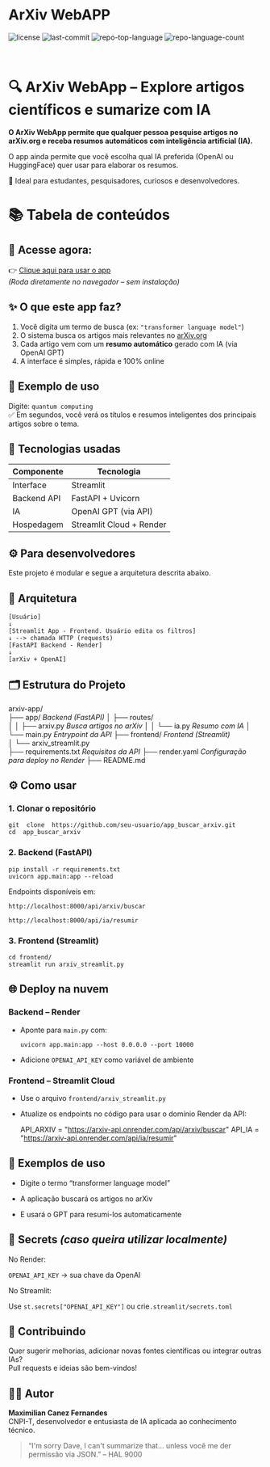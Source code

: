 <div align="left" style="position: relative;">
<h1>ArXiv WebAPP</h1>
<p align="left">
		<img src="https://img.shields.io/github/license/MaximilianCF/app_buscar_arxiv?style=default&logo=opensourceinitiative&logoColor=white&color=0080ff" alt="license">
		<img  src="https://img.shields.io/github/last-commit/MaximilianCF/app_buscar_arxiv?style=default&logo=git&logoColor=white&color=0080ff"  alt="last-commit">
		<img  src="https://img.shields.io/github/languages/top/MaximilianCF/app_buscar_arxiv?style=default&color=0080ff"  alt="repo-top-language">
		<img  src="https://img.shields.io/github/languages/count/MaximilianCF/app_buscar_arxiv?style=default&color=0080ff"  alt="repo-language-count">
</p>
</div>
<br  clear="right">

# 🔍 ArXiv WebApp – Explore artigos científicos e sumarize com IA

**O ArXiv WebApp permite que qualquer pessoa pesquise artigos no arXiv.org e receba resumos automáticos com inteligência artificial (IA).**

O app ainda permite que você escolha qual IA preferida (OpenAI ou HuggingFace) quer usar para elaborar os resumos.

🎯 Ideal para estudantes, pesquisadores, curiosos e desenvolvedores.

# 📚 Tabela de conteúdos


## 🚀 Acesse agora:

👉 [Clique aqui para usar o app](https://webapparxiv.streamlit.app)  
*(Roda diretamente no navegador – sem instalação)*

## ✨ O que este app faz?

1. Você digita um termo de busca (ex: `"transformer language model"`)
2. O sistema busca os artigos mais relevantes no [arXiv.org](https://arxiv.org)
3. Cada artigo vem com um **resumo automático** gerado com IA (via OpenAI GPT)
4. A interface é simples, rápida e 100% online

## 🧪 Exemplo de uso

Digite: `quantum computing`  
✅ Em segundos, você verá os títulos e resumos inteligentes dos principais artigos sobre o tema.

## 🧠 Tecnologias usadas

|Componente |Tecnologia              |
|-----------|------------------------|
|Interface  |Streamlit               |
|Backend API|FastAPI + Uvicorn       |
|IA         |OpenAI GPT (via API)    |
|Hospedagem |Streamlit Cloud + Render|

## ⚙️ Para desenvolvedores

Este projeto é modular e segue a arquitetura descrita abaixo.


## 🧱 Arquitetura

    [Usuário]  
    ↓  
    [Streamlit App - Frontend. Usuário edita os filtros]  
    ↓ --> chamada HTTP (requests)  
    [FastAPI Backend - Render]  
    ↓  
    [arXiv + OpenAI]


 ## 🗂️ Estrutura do Projeto

arxiv-app/  
├── app/ _Backend (FastAPI)_
│ ├── routes/  
│ │ ├── arxiv.py _Busca artigos no arXiv_
│ │ └── ia.py _Resumo com IA_
│ └── main.py _Entrypoint da API_
├── frontend/ _Frontend (Streamlit)_  
│ └── arxiv_streamlit.py  
├── requirements.txt _Requisitos da API_
├── render.yaml _Configuração para deploy no Render_
├── README.md



## ⚙️ Como usar

###  1. Clonar o repositório

    git  clone  https://github.com/seu-usuario/app_buscar_arxiv.git
    cd  app_buscar_arxiv

### 2. Backend (FastAPI)


    pip install -r requirements.txt
    uvicorn app.main:app --reload 

Endpoints disponíveis em:

`http://localhost:8000/api/arxiv/buscar`
    
`http://localhost:8000/api/ia/resumir`

### 3. Frontend (Streamlit)

    cd frontend/
    streamlit run arxiv_streamlit.py


## 🌐 Deploy na nuvem

### Backend – Render

-   Aponte para `main.py` com:
       
    `uvicorn app.main:app --host 0.0.0.0 --port 10000`
   
-   Adicione `OPENAI_API_KEY` como variável de ambiente
    

### Frontend – Streamlit Cloud

-   Use o arquivo `frontend/arxiv_streamlit.py`
    
-   Atualize os endpoints no código para usar o domínio Render da API:
    
    API_ARXIV = "https://arxiv-api.onrender.com/api/arxiv/buscar"
    API_IA = "https://arxiv-api.onrender.com/api/ia/resumir"

## 🧪 Exemplos de uso

-   Digite o termo “transformer language model”
    
-   A aplicação buscará os artigos no arXiv
    
-   E usará o GPT para resumi-los automaticamente
    
## 🔐 Secrets *(caso queira utilizar localmente)*

No Render:

`OPENAI_API_KEY` → sua chave da OpenAI
    

No Streamlit:

Use `st.secrets["OPENAI_API_KEY"]` ou crie`.streamlit/secrets.toml`
    

## 🤝 Contribuindo

Quer sugerir melhorias, adicionar novas fontes científicas ou integrar outras IAs?  
Pull requests e ideias são bem-vindos!

## 🧑‍💻 Autor

**Maximilian Canez Fernandes**  
CNPI-T, desenvolvedor e entusiasta de IA aplicada ao conhecimento técnico.

> “I'm sorry Dave, I can't summarize that... unless você me der permissão via JSON.” – HAL 9000






